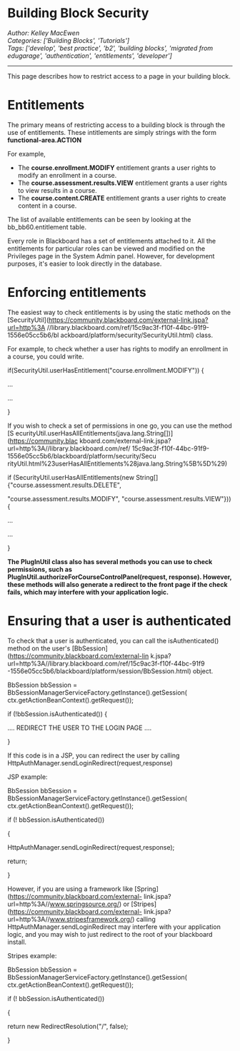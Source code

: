 # Building Block Security
*Author: Kelley MacEwen*  
*Categories: ['Building Blocks', 'Tutorials']*  
*Tags: ['develop', 'best practice', 'b2', 'building blocks', 'migrated from edugarage', 'authentication', 'entitlements', 'developer']*  
<hr />
This page describes how to restrict access to a page in your building block.

# Entitlements

The primary means of restricting access to a building block is through the use
of entitlements. These intitlements are simply strings with the form
**functional-area.ACTION**

For example,

  * The **course.enrollment.MODIFY** entitlement grants a user rights to modify an enrollment in a course.
  * The **course.assessment.results.VIEW** entitlement grants a user rights to view results in a course.
  * The **course.content.CREATE** entitlement grants a user rights to create content in a course.

The list of available entitlements can be seen by looking at the
bb_bb60.entitlement table.

Every role in Blackboard has a set of entitlements attached to it. All the
entitlements for particular roles can be viewed and modified on the Privileges
page in the System Admin panel. However, for development purposes, it's easier
to look directly in the database.

# Enforcing entitlements

The easiest way to check entitlements is by using the static methods on the
[SecurityUtil](https://community.blackboard.com/external-link.jspa?url=http%3A
//library.blackboard.com/ref/15c9ac3f-f10f-44bc-91f9-1556e05cc5b6/bl
ackboard/platform/security/SecurityUtil.html) class.

For example, to check whether a user has rights to modify an enrollment in a
course, you could write.

if(SecurityUtil.userHasEntitlement("course.enrollment.MODIFY")) {

...

...

}

If you wish to check a set of permissions in one go, you can use the method [S
ecurityUtil.userHasAllEntitlements(java.lang.String[])](https://community.blac
kboard.com/external-link.jspa?url=http%3A//library.blackboard.com/ref/
15c9ac3f-f10f-44bc-91f9-1556e05cc5b6/blackboard/platform/security/Secu
rityUtil.html%23userHasAllEntitlements%28java.lang.String%5B%5D%29)

if (SecurityUtil.userHasAllEntitlements(new
String[]{"course.assessment.results.DELETE",

"course.assessment.results.MODIFY", "course.assessment.results.VIEW"})) {

...

...

}

**The PlugInUtil class also has several methods you can use to check permissions, such as PlugInUtil.authorizeForCourseControlPanel(request, response). However, these methods will also generate a redirect to the front page if the check fails, which may interfere with your application logic.**

# Ensuring that a user is authenticated

To check that a user is authenticated, you can call the isAuthenticated()
method on the user's [BbSession](https://community.blackboard.com/external-lin
k.jspa?url=http%3A//library.blackboard.com/ref/15c9ac3f-f10f-44bc-91f9
-1556e05cc5b6/blackboard/platform/session/BbSession.html) object.

BbSession bbSession = BbSessionManagerServiceFactory.getInstance().getSession(
ctx.getActionBeanContext().getRequest());

if (!bbSession.isAuthenticated()) {

.... REDIRECT THE USER TO THE LOGIN PAGE ....

}

If this code is in a JSP, you can redirect the user by calling
HttpAuthManager.sendLoginRedirect(request,response)

JSP example:

BbSession bbSession = BbSessionManagerServiceFactory.getInstance().getSession(
ctx.getActionBeanContext().getRequest());

if (! bbSession.isAuthenticated())

{

HttpAuthManager.sendLoginRedirect(request,response);

return;

}

However, if you are using a framework like
[Spring](https://community.blackboard.com/external-
link.jspa?url=http%3A//www.springsource.org/) or
[Stripes](https://community.blackboard.com/external-
link.jspa?url=http%3A//www.stripesframework.org/) calling
HttpAuthManager.sendLoginRedirect may interfere with your application logic,
and you may wish to just redirect to the root of your blackboard install.

Stripes example:

BbSession bbSession = BbSessionManagerServiceFactory.getInstance().getSession(
ctx.getActionBeanContext().getRequest());

if (! bbSession.isAuthenticated())

{

return new RedirectResolution("/", false);

}

